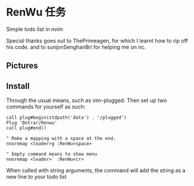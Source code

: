 # RenWu 任务
Simple todo list in nvim

Special thanks goes out to ThePrimeagen, for which I learnt how to rip off his code. 
and to sunjonSenghanBri for helping me on irc.

## Pictures

## Install

Through the usual means, such as vim-plugged. Then set up two commands for yourself as such:

```vim
call plug#begin(stdpath('data') . '/plugged')
Plug 'Dotrar/Renwu'
call plug#end() 

" Make a mapping with a space at the end.
nnoremap <leader>g :RenWu<space>

" Empty command means to show menu
nnoremap <leader>` :RenWu<cr>
```

When called with string arguments, the command will add the string as a new line to your todo list
